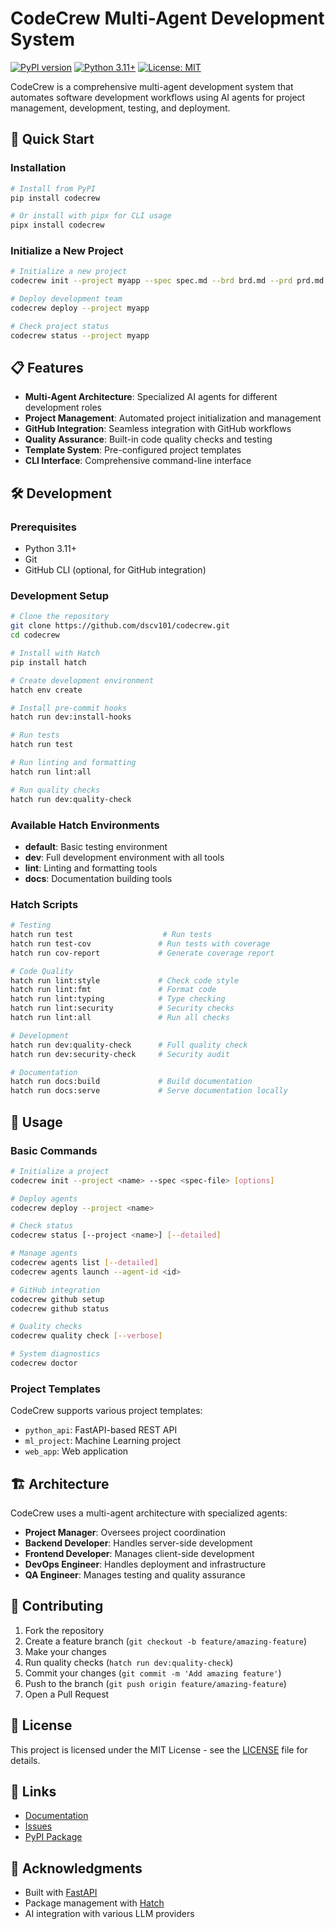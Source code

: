 # CodeCrew Multi-Agent Development System

[![PyPI version](https://badge.fury.io/py/codecrew.svg)](https://badge.fury.io/py/codecrew)
[![Python 3.11+](https://img.shields.io/badge/python-3.11+-blue.svg)](https://www.python.org/downloads/)
[![License: MIT](https://img.shields.io/badge/License-MIT-yellow.svg)](https://opensource.org/licenses/MIT)

CodeCrew is a comprehensive multi-agent development system that automates software development workflows using AI agents for project management, development, testing, and deployment.

## 🚀 Quick Start

### Installation

```bash
# Install from PyPI
pip install codecrew

# Or install with pipx for CLI usage
pipx install codecrew
```

### Initialize a New Project

```bash
# Initialize a new project
codecrew init --project myapp --spec spec.md --brd brd.md --prd prd.md --userstories userstories.md --checklist checklist.md

# Deploy development team
codecrew deploy --project myapp

# Check project status
codecrew status --project myapp
```

## 📋 Features

- **Multi-Agent Architecture**: Specialized AI agents for different development roles
- **Project Management**: Automated project initialization and management
- **GitHub Integration**: Seamless integration with GitHub workflows
- **Quality Assurance**: Built-in code quality checks and testing
- **Template System**: Pre-configured project templates
- **CLI Interface**: Comprehensive command-line interface

## 🛠️ Development

### Prerequisites

- Python 3.11+
- Git
- GitHub CLI (optional, for GitHub integration)

### Development Setup

```bash
# Clone the repository
git clone https://github.com/dscv101/codecrew.git
cd codecrew

# Install with Hatch
pip install hatch

# Create development environment
hatch env create

# Install pre-commit hooks
hatch run dev:install-hooks

# Run tests
hatch run test

# Run linting and formatting
hatch run lint:all

# Run quality checks
hatch run dev:quality-check
```

### Available Hatch Environments

- **default**: Basic testing environment
- **dev**: Full development environment with all tools
- **lint**: Linting and formatting tools
- **docs**: Documentation building tools

### Hatch Scripts

```bash
# Testing
hatch run test                    # Run tests
hatch run test-cov               # Run tests with coverage
hatch run cov-report             # Generate coverage report

# Code Quality
hatch run lint:style             # Check code style
hatch run lint:fmt               # Format code
hatch run lint:typing            # Type checking
hatch run lint:security          # Security checks
hatch run lint:all               # Run all checks

# Development
hatch run dev:quality-check      # Full quality check
hatch run dev:security-check     # Security audit

# Documentation
hatch run docs:build             # Build documentation
hatch run docs:serve             # Serve documentation locally
```

## 📖 Usage

### Basic Commands

```bash
# Initialize a project
codecrew init --project <name> --spec <spec-file> [options]

# Deploy agents
codecrew deploy --project <name>

# Check status
codecrew status [--project <name>] [--detailed]

# Manage agents
codecrew agents list [--detailed]
codecrew agents launch --agent-id <id>

# GitHub integration
codecrew github setup
codecrew github status

# Quality checks
codecrew quality check [--verbose]

# System diagnostics
codecrew doctor
```

### Project Templates

CodeCrew supports various project templates:

- `python_api`: FastAPI-based REST API
- `ml_project`: Machine Learning project
- `web_app`: Web application

## 🏗️ Architecture

CodeCrew uses a multi-agent architecture with specialized agents:

- **Project Manager**: Oversees project coordination
- **Backend Developer**: Handles server-side development
- **Frontend Developer**: Manages client-side development
- **DevOps Engineer**: Handles deployment and infrastructure
- **QA Engineer**: Manages testing and quality assurance

## 🤝 Contributing

1. Fork the repository
2. Create a feature branch (`git checkout -b feature/amazing-feature`)
3. Make your changes
4. Run quality checks (`hatch run dev:quality-check`)
5. Commit your changes (`git commit -m 'Add amazing feature'`)
6. Push to the branch (`git push origin feature/amazing-feature`)
7. Open a Pull Request

## 📄 License

This project is licensed under the MIT License - see the [LICENSE](LICENSE) file for details.

## 🔗 Links

- [Documentation](https://github.com/dscv101/codecrew#readme)
- [Issues](https://github.com/dscv101/codecrew/issues)
- [PyPI Package](https://pypi.org/project/codecrew/)

## 🙏 Acknowledgments

- Built with [FastAPI](https://fastapi.tiangolo.com/)
- Package management with [Hatch](https://hatch.pypa.io/)
- AI integration with various LLM providers
